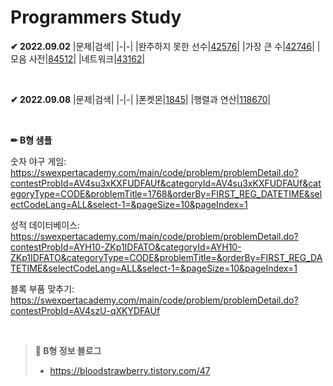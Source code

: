 # Programmers Study

**✔ 2022.09.02**
|문제|검색|
|-|-|
|완주하지 못한 선수|[42576](https://school.programmers.co.kr/learn/courses/30/lessons/42576)|
|가장 큰 수|[42746](https://school.programmers.co.kr/learn/courses/30/lessons/42746)|
|모음 사전|[84512](https://school.programmers.co.kr/learn/courses/30/lessons/84512)|
|네트워크|[43162](https://school.programmers.co.kr/learn/courses/30/lessons/43162)|

&nbsp;

**✔ 2022.09.08**
|문제|검색|
|-|-|
|폰켓몬|[1845](https://school.programmers.co.kr/learn/courses/30/lessons/1845)|
|행렬과 연산|[118670](https://school.programmers.co.kr/learn/courses/30/lessons/118670)|

&nbsp;

**✏ B형 샘플**

숫자 야구 게임: https://swexpertacademy.com/main/code/problem/problemDetail.do?contestProbId=AV4su3xKXFUDFAUf&categoryId=AV4su3xKXFUDFAUf&categoryType=CODE&problemTitle=1768&orderBy=FIRST_REG_DATETIME&selectCodeLang=ALL&select-1=&pageSize=10&pageIndex=1

성적 데이터베이스: https://swexpertacademy.com/main/code/problem/problemDetail.do?contestProbId=AYH10-ZKp1IDFATO&categoryId=AYH10-ZKp1IDFATO&categoryType=CODE&problemTitle=&orderBy=FIRST_REG_DATETIME&selectCodeLang=ALL&select-1=&pageSize=10&pageIndex=1

블록 부품 맞추기: https://swexpertacademy.com/main/code/problem/problemDetail.do?contestProbId=AV4szU-qXKYDFAUf

&nbsp;

> **📢 B형 정보 블로그**
> - https://bloodstrawberry.tistory.com/47



&nbsp;
